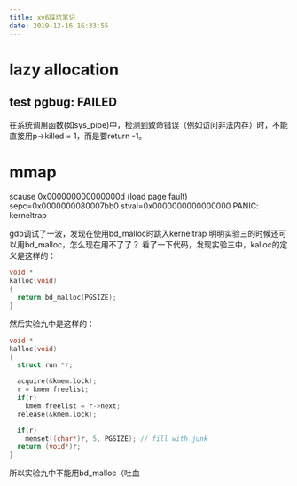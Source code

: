 ```yaml
---
title: xv6踩坑笔记
date: 2019-12-16 16:33:55
---
```


# lazy allocation
## test pgbug: FAILED
在系统调用函数(如sys_pipe)中，检测到致命错误（例如访问非法内存）时，不能直接用p->killed = 1，而是要return -1。

# mmap
scause 0x000000000000000d (load page fault)
sepc=0x0000000080007bb0 stval=0x0000000000000000
PANIC: kerneltrap

gdb调试了一波，发现在使用bd_malloc时跳入kerneltrap
明明实验三的时候还可以用bd_malloc，怎么现在用不了了？
看了一下代码，发现实验三中，kalloc的定义是这样的：
```c
void *
kalloc(void)
{
  return bd_malloc(PGSIZE);
}
```
然后实验九中是这样的：
```c
void *
kalloc(void)
{
  struct run *r;

  acquire(&kmem.lock);
  r = kmem.freelist;
  if(r)
    kmem.freelist = r->next;
  release(&kmem.lock);

  if(r)
    memset((char*)r, 5, PGSIZE); // fill with junk
  return (void*)r;
}
```
所以实验九中不能用bd_malloc（吐血
